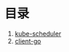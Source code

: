 <!--
 * @Author: jinde.zgm
 * @Date: 2021-02-27 10:08:02
 * @Description: Kubernete源码解析
-->

# 目录  

1. [kube-scheduler](./kube-scheduler/README.md)
2. [client-go](./client-go/README.md)
